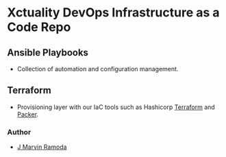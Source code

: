 # Xctuality DevOps Infrastructure as a Code Repo


## Ansible Playbooks
- Collection of automation and configuration management.


## Terraform
- Provisioning layer with our IaC tools such as Hashicorp [Terraform](https://www.terraform.io/) and [Packer](https://www.packer.io/).

### Author
- [J Marvin Ramoda](marvin@xctuality.com)

